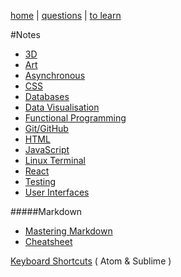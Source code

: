 [home](README.md) | [questions](questions.md) | [to learn](toLearn.md)

#Notes

* [3D](3D.md)
* [Art](art.md)
* [Asynchronous](async.md)
* [CSS](CSS/CSS.md)
* [Databases](databases.md)
* [Data Visualisation](dataVisualisation.md)
* [Functional Programming](functional.md)
* [Git/GitHub](git-github.md)
* [HTML](HTML/HTML.md)
* [JavaScript](javascript/notes.md)
* [Linux Terminal](linuxTerminal.md)
* [React](react/react.md)
* [Testing](testing.md)
* [User Interfaces](UI.md)

#####Markdown
* [Mastering Markdown](https://guides.github.com/features/mastering-markdown/)
* [Cheatsheet](https://github.com/adam-p/markdown-here/wiki/Markdown-Cheatsheet)

[Keyboard Shortcuts](keyboardShortcuts.md) ( Atom & Sublime )
